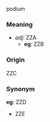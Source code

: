 podium
### Meaning
+ _adj_: ZZA
    + __eg__: ZZB

### Origin

ZZC

### Synonym

__eg__: ZZD

+ ZZE


